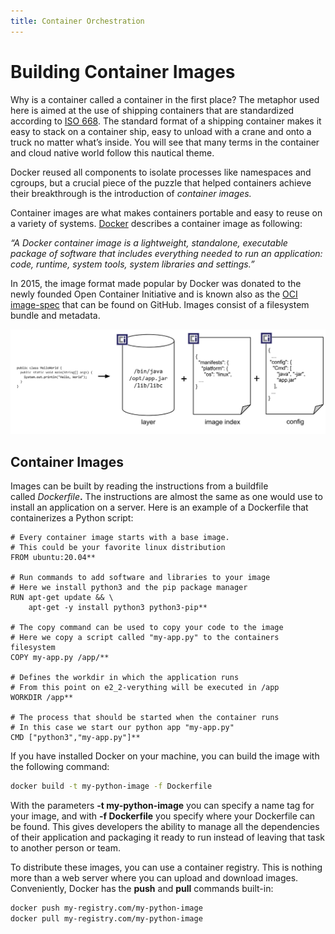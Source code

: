 ```yaml
---
title: Container Orchestration
---
```


# Building Container Images

Why is a container called a container in the first place? The metaphor used here is aimed at the use of shipping containers that are standardized according to [ISO 668](https://en.wikipedia.org/wiki/ISO_668). The standard format of a shipping container makes it easy to stack on a container ship, easy to unload with a crane and onto a truck no matter what’s inside. You will see that many terms in the container and cloud native world follow this nautical theme.

Docker reused all components to isolate processes like namespaces and cgroups, but a crucial piece of the puzzle that helped containers achieve their breakthrough is the introduction of _container images._

Container images are what makes containers portable and easy to reuse on a variety of systems. [Docker](https://www.docker.com/resources/what-container) describes a container image as following:

_“A Docker container image is a lightweight, standalone, executable package of software that includes everything needed to run an application: code, runtime, system tools, system libraries and settings.”_

In 2015, the image format made popular by Docker was donated to the newly founded Open Container Initiative and is known also as the [OCI image-spec](https://github.com/opencontainers/image-spec) that can be found on GitHub. Images consist of a filesystem bundle and metadata.

![3_5-01](images/3_5-01.png)

## Container Images

Images can be built by reading the instructions from a buildfile called _Dockerfile_**.** The instructions are almost the same as one would use to install an application on a server. Here is an example of a Dockerfile that containerizes a Python script:

```docker linenums="1"
# Every container image starts with a base image.  
# This could be your favorite linux distribution  
FROM ubuntu:20.04** 

# Run commands to add software and libraries to your image  
# Here we install python3 and the pip package manager  
RUN apt-get update && \  
    apt-get -y install python3 python3-pip** 

# The copy command can be used to copy your code to the image  
# Here we copy a script called "my-app.py" to the containers filesystem  
COPY my-app.py /app/** 

# Defines the workdir in which the application runs  
# From this point on e2_2-verything will be executed in /app  
WORKDIR /app**

# The process that should be started when the container runs  
# In this case we start our python app "my-app.py"  
CMD ["python3","my-app.py"]**
```

If you have installed Docker on your machine, you can build the image with the following command:

```bash
docker build -t my-python-image -f Dockerfile
```

With the parameters **-t my-python-image** you can specify a name tag for your image, and with **-f Dockerfile** you specify where your Dockerfile can be found. This gives developers the ability to manage all the dependencies of their application and packaging it ready to run instead of leaving that task to another person or team.

To distribute these images, you can use a container registry. This is nothing more than a web server where you can upload and download images. Conveniently, Docker has the **push** and **pull** commands built-in:

```bash
docker push my-registry.com/my-python-image  
docker pull my-registry.com/my-python-image
```

<!-- 
 Added image build examples here
-->